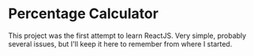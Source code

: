 # Percentage Calculator

This project was the first attempt to learn ReactJS.
Very simple, probably several issues, but I'll keep it here to remember from where I started.

